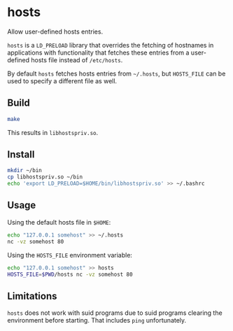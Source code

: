 # hosts

Allow user-defined hosts entries.

`hosts` is a `LD_PRELOAD` library that overrides the fetching of hostnames in applications
with functionality that fetches these entries from a user-defined hosts file instead of `/etc/hosts`.

By default `hosts` fetches hosts entries from `~/.hosts`, but `HOSTS_FILE` can be used to specify a different file as well.

## Build

```sh
make
```

This results in `libhostspriv.so`.

## Install

```sh
mkdir ~/bin
cp libhostspriv.so ~/bin
echo 'export LD_PRELOAD=$HOME/bin/libhostspriv.so' >> ~/.bashrc
```

## Usage

Using the default hosts file in `$HOME`:

```sh
echo "127.0.0.1 somehost" >> ~/.hosts
nc -vz somehost 80
```

Using the `HOSTS_FILE` environment variable:

```sh
echo "127.0.0.1 somehost" >> hosts
HOSTS_FILE=$PWD/hosts nc -vz somehost 80
```

## Limitations

`hosts` does not work with suid programs due to suid programs clearing the environment before starting. That includes `ping` unfortunately.
